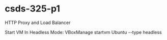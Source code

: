 # csds-325-p1
HTTP Proxy and Load Balancer

Start VM In Headless Mode: VBoxManage startvm Ubuntu --type headless
